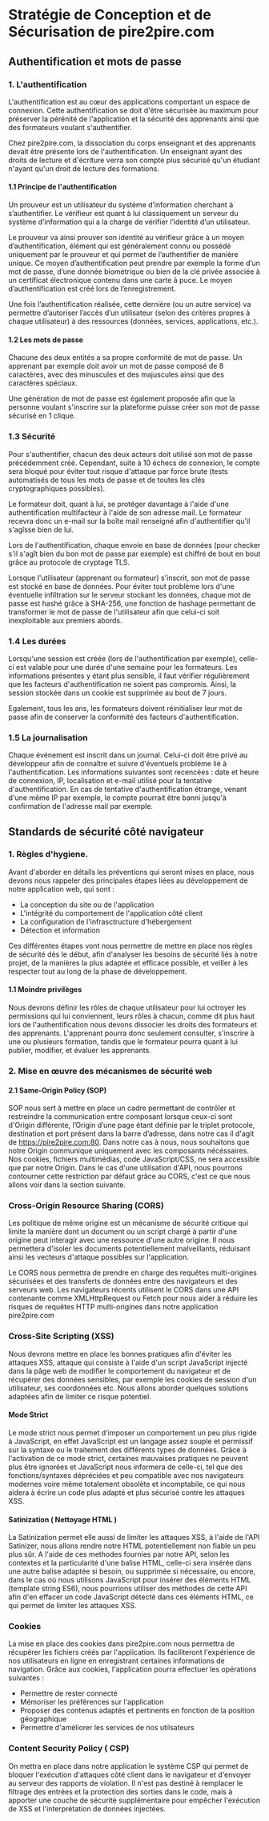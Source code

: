 # Stratégie de Conception et de Sécurisation de pire2pire.com

## Authentification et mots de passe

### 1. L'authentification

L'authentification est au cœur des applications comportant un espace de connexion.
Cette authentification se doit d'être sécurisée au maximum pour préserver la pérénité de l'application et la sécurité des apprenants ainsi que des formateurs voulant s'authentifier.

Chez pire2pire.com, la dissociation du corps enseignant et des apprenants devait être présente lors de l'authentification. Un enseignant ayant des droits de lecture et d'écriture verra son compte plus sécurisé qu'un étudiant n'ayant qu'un droit de lecture des formations.

#### 1.1 Principe de l'authentification

Un prouveur est un utilisateur du système d’information cherchant à s’authentifier. Le vérifieur est quant à lui classiquement un serveur du système d’information qui a la charge de vérifier l’identité d’un utilisateur.

Le prouveur va ainsi prouver son identité au vérifieur grâce à un moyen d’authentification, élément qui est généralement connu ou possédé uniquement par le prouveur et qui permet de l’authentifier de manière unique. Ce moyen d’authentification peut prendre par exemple la forme d’un mot de passe, d’une donnée biométrique ou bien de la clé privée associée à un certificat électronique contenu dans une carte à puce. Le moyen d’authentification est créé lors de l’enregistrement.

Une fois l’authentification réalisée, cette dernière (ou un autre service) va permettre d’autoriser l’accès d’un utilisateur (selon des critères propres à chaque utilisateur) à des ressources (données, services, applications, etc.).

#### 1.2 Les mots de passe

Chacune des deux entités a sa propre conformité de mot de passe.
Un apprenant par exemple doit avoir un mot de passe composé de 8 caractères, avec des minuscules et des majuscules ainsi que des caractères spéciaux.

Une génération de mot de passe est également proposée afin que la personne voulant s'inscrire sur la plateforme puisse créer son mot de passe sécurisé en 1 clique.

### 1.3 Sécurité

Pour s'authentifier, chacun des deux acteurs doit utilisé son mot de passe précédemment créé.
Cependant, suite à 10 échecs de connexion, le compte sera bloqué pour éviter tout risque d'attaque par force brute (tests automatisés de tous les mots de passe et de toutes les clés
cryptographiques possibles).

Le formateur doit, quant à lui, se protéger davantage à l'aide d'une authentification multifacteur à l'aide de son adresse mail. Le formateur recevra donc un e-mail sur la boîte mail renseigné afin d'authentifier qu'il s'agîsse bien de lui.

Lors de l'authentification, chaque envoie en base de données (pour checker s'il s'agît bien du bon mot de passe par exemple) est chiffré de bout en bout grâce au protocole de cryptage TLS.

Lorsque l'utilisateur (apprenant ou formateur) s'inscrit, son mot de passe est stocké en base de données. Pour éviter tout problème lors d'une éventuelle infiltration sur le serveur stockant les données, chaque mot de passe est hashé grâce à SHA-256, une fonction de hashage permettant de transformer le mot de passe de l'utilisateur afin que celui-ci soit inexploitable aux premiers abords.

### 1.4 Les durées

Lorsqu'une session est créée (lors de l'authentification par exemple), celle-ci est valable pour une durée d'une semaine pour les formateurs. Les informations présentes y étant plus sensible, il faut vérifier régulièrement que les facteurs d'authentification ne soient pas compromis. Ainsi, la session stockée dans un cookie est supprimée au bout de 7 jours.

Egalement, tous les ans, les formateurs doivent réinitialiser leur mot de passe afin de conserver la conformité des facteurs d'authentification.

### 1.5 La journalisation

Chaque événement est inscrit dans un journal. Celui-ci doit être privé au développeur afin de connaître et suivre d'éventuels problème lié à l'authentification. Les informations suivantes sont recencées : date et heure de connexion, IP, localisation et e-mail utilisé pour la tentative d'authentification.
En cas de tentative d'authentification étrange, venant d'une même IP par exemple, le compte pourrait être banni jusqu'à confirmation de l'adresse mail par exemple.

## Standards de sécurité côté navigateur

### 1. Règles d'hygiene.

Avant d'aborder en détails les préventions qui seront mises en place, nous devons nous rappeler des principales étapes liées au développement de notre application web, qui sont :

- La conception du site ou de l'application
- L'intégrité du comportement de l'application côté client
- La configuration de l'infrasctructure d'hébergement
- Détection et information

Ces différentes étapes vont nous permettre de mettre en place nos règles de sécurité dès le début, afin d'analyser les besoins de sécurité liés à notre projet, de la manières la plus adaptée et efficace possible, et veiller à les respecter tout au long de la phase de développement.

#### 1.1 Moindre privilèges

Nous devrons définir les rôles de chaque utilisateur pour lui octroyer les permissions qui lui conviennent, leurs rôles à chacun, comme dit plus haut lors de l'authentification nous devons dissocier les droits des formateurs et des apprenants. L'apprenant pourra donc seulement consulter, s'inscrire à une ou plusieurs formation, tandis que le formateur pourra quant à lui publier, modifier, et évaluer les apprenants.

### 2. Mise en œuvre des mécanismes de sécurité web

#### 2.1 Same-Origin Policy (SOP)

SOP nous sert à mettre en place un cadre permettant de contrôler et restreindre la communication entre composant lorsque ceux-ci sont d'Origin différente, l’Origin d’une page étant définie par le triplet protocole, destination et port présent dans la barre d’adresse, dans notre cas il d'agit de https://pire2pire.com:80. Dans notre cas à nous, nous souhaitons que notre Origin communique uniquement avec les composants nécéssaires. Nos cookies, fichiers multimédias, code JavaScript/CSS, ne sera accessible que par notre Origin. Dans le cas d'une utilisation d'API, nous pourrons contourner cette restriction par défaut grâce au CORS, c'est ce que nous allons voir dans la section suivante.

### Cross-Origin Resource Sharing (CORS)

Les politique de même origine est un mécanisme de sécurité critique qui limite la manière dont un document ou un script chargé à partir d'une origine peut interagir avec une ressource d'une autre origine.
Il nous permettera d'isoler les documents potentiellement malveillants, réduisant ainsi les vecteurs d'attaque possibles sur l'application.

Le CORS nous permettra de prendre en charge des requêtes multi-origines sécurisées et des transferts de données entre des navigateurs et des serveurs web. Les navigateurs récents utilisent le CORS dans une API contenante comme XMLHttpRequest ou Fetch pour nous aider à réduire les risques de requêtes HTTP multi-origines dans notre application pire2pire.com

### Cross-Site Scripting (XSS)

Nous devrons mettre en place les bonnes pratiques afin d'éviter les attaques XSS, attaque qui consiste à l'aide d'un script JavaScript injecté dans la pâge web de modifier le comportement du navigateur et de récupérer des données sensibles, par exemple les cookies de session d'un utilisateur, ses coordonnées etc. Nous allons aborder quelques solutions adaptées afin de limiter ce risque potentiel.

#### Mode Strict

Le mode strict nous permet d'imposer un comportement un peu plus rigide à JavaScript, en effet JavaScript est un langage assez souple et permissif sur la syntaxe ou le traitement des différents types de données. Grâce à l'activation de ce mode strict, certaines mauvaises pratiques ne peuvent plus être ignorées et JavaScript nous informera de celle-ci, tel que des fonctions/syntaxes dépréciées et peu compatible avec nos navigateurs modernes voire même totalement obsolète et incomptabile, ce qui nous aidera à écrire un code plus adapté et plus sécurisé contre les attaques XSS.

#### Satinization ( Nettoyage HTML )

La Satinization permet elle aussi de limiter les attaques XSS, à l'aide de l'API Satinizer, nous allons rendre notre HTML potentiellement non fiable un peu plus sûr. A l'aide de ces methodes fournies par notre API, selon les contextes et la particularité d'une balise HTML, celle-ci sera insérée dans une autre balise adaptée si besoin, ou supprimée si nécessaire, ou encore, dans le cas où nous utilisons JavaScript pour insérer des éléments HTML (template string ES6), nous pourrions utiliser des méthodes de cette API afin d'en effacer un code JavaScript détecté dans ces éléments HTML, ce qui permet de limiter les attaques XSS.

### Cookies

La mise en place des cookies dans pire2pire.com nous permettra de récupérer les fichiers créés par l'application. Ils faciliteront l'expérience de nos utilisateurs en ligne en enregistrant certaines informations de navigation. Grâce aux cookies, l'application pourra effectuer les opérations suivantes :

- Permettre de rester connecté
- Mémoriser les préférences sur l'application
- Proposer des contenus adaptés et pertinents en fonction de la position géographique
- Permettre d'améliorer les services de nos utilsateurs

### Content Security Policy ( CSP)

On mettra en place dans notre application le système CSP qui permet de bloquer l'exécution d'attaques côté client dans le navigateur et d'envoyer au serveur des rapports de violation.
Il n'est pas destiné à remplacer le filtrage des entrées et la protection des sorties dans le code, mais à apporter une couche de sécurité supplémentaire pour empêcher l'exécution de XSS et l'interprétation de données injectées.
